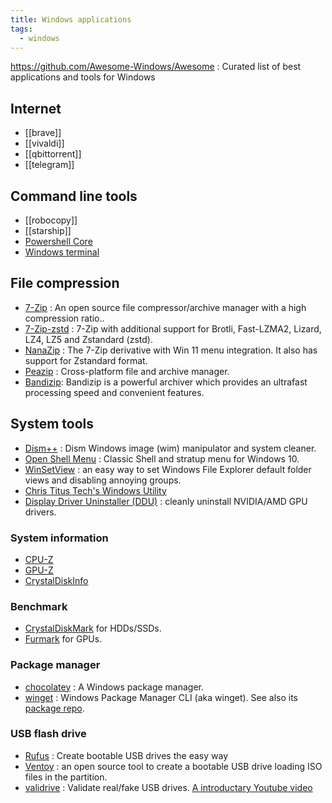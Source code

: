 ```yaml
---
title: Windows applications
tags:
  - windows
---
```


https://github.com/Awesome-Windows/Awesome : Curated list of best applications and tools for Windows

## Internet

- [[brave]]
- [[vivaldi]]
- [[qbittorrent]]
- [[telegram]]

## Command line tools

- [[robocopy]]
- [[starship]]
- [Powershell Core](https://github.com/PowerShell/PowerShell)
- [Windows terminal](https://github.com/microsoft/terminal)

## File compression

- [7-Zip](https://www.7-zip.org/) : An open source file compressor/archive manager with a high compression ratio..
- [7-Zip-zstd](https://github.com/mcmilk/7-Zip-zstd) : 7-Zip with additional support for Brotli, Fast-LZMA2, Lizard, LZ4, LZ5 and Zstandard (zstd).
- [NanaZip](https://github.com/M2Team/NanaZip) : The 7-Zip derivative with Win 11 menu integration. It also has support for Zstandard format.
- [Peazip](https://github.com/peazip/PeaZip) : Cross-platform file and archive manager.
- [Bandizip](https://en.bandisoft.com/bandizip/): Bandizip is a powerful archiver which provides an ultrafast processing speed and convenient features.

## System tools

- [Dism++](https://github.com/Chuyu-Team/Dism-Multi-language) : Dism Windows image (wim) manipulator and system cleaner.
- [Open Shell Menu](https://github.com/Open-Shell/Open-Shell-Menu) : Classic Shell and stratup menu for Windows 10.
- [WinSetView](https://lesferch.github.io/WinSetView/) : an easy way to set Windows File Explorer default folder views and disabling annoying groups.
- [Chris Titus Tech's Windows Utility](https://github.com/ChrisTitusTech/winutil)
- [Display Driver Uninstaller (DDU)](https://www.guru3d.com/download/display-driver-uninstaller-download/) : cleanly uninstall NVIDIA/AMD GPU drivers.

### System information

- [CPU-Z](https://www.cpuid.com/softwares/cpu-z.html)
- [GPU-Z](https://www.techpowerup.com/gpuz/)
- [CrystalDiskInfo](https://crystalmark.info/en/software/crystaldiskinfo/)

### Benchmark

- [CrystalDiskMark](https://crystalmark.info/en/software/crystaldiskmark/) for HDDs/SSDs.
- [Furmark](https://geeks3d.com/furmark/) for GPUs.

### Package manager

- [chocolatey](https://chocolatey.org/) : A Windows package manager.
- [winget](https://github.com/microsoft/winget-cli) : Windows Package Manager CLI (aka winget). See also its [package repo](https://github.com/microsoft/winget-pkgs).

### USB flash drive

- [Rufus](https://rufus.ie/) : Create bootable USB drives the easy way
- [Ventoy](https://www.ventoy.net/) : an open source tool to create a bootable USB drive loading ISO files in the partition.
- [validrive](https://www.grc.com/validrive.htm) : Validate real/fake USB drives. [A introductary Youtube video](https://www.youtube.com/watch?v=xMgEHy1A9QA)
